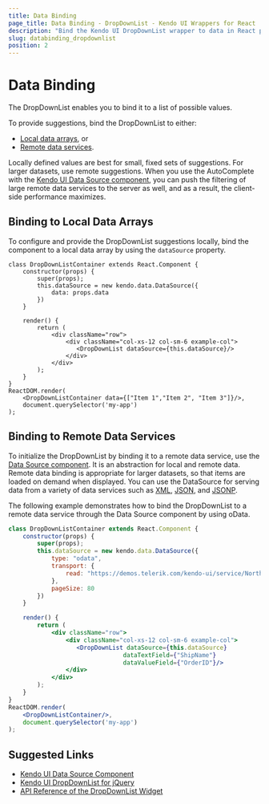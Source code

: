 ```yaml
---
title: Data Binding
page_title: Data Binding - DropDownList - Kendo UI Wrappers for React
description: "Bind the Kendo UI DropDownList wrapper to data in React projects."
slug: databinding_dropdownlist
position: 2
---
```


# Data Binding

The DropDownList enables you to bind it to a list of possible values.

To provide suggestions, bind the DropDownList to either:
* [Local data arrays](#toc-binding-to-local-data-arrays), or
* [Remote data services](#toc-binding-to-remote-data-services).

Locally defined values are best for small, fixed sets of suggestions. For larger datasets, use remote suggestions. When you use the AutoComplete with the [Kendo UI Data Source component](http://docs.telerik.com/kendo-ui/framework/datasource/overview), you can push the filtering of large remote data services to the server as well, and as a result, the client-side performance maximizes.

## Binding to Local Data Arrays

To configure and provide the DropDownList suggestions locally, bind the component to a local data array by using the `dataSource` property.

```jsx-preview
class DropDownListContainer extends React.Component {
    constructor(props) {
        super(props);
        this.dataSource = new kendo.data.DataSource({
            data: props.data
        })
    }

    render() {
        return (
            <div className="row">
                <div className="col-xs-12 col-sm-6 example-col">
                   <DropDownList dataSource={this.dataSource}/>
                </div>
            </div>
        );
    }
}
ReactDOM.render(
    <DropDownListContainer data={["Item 1","Item 2", "Item 3"]}/>,
    document.querySelector('my-app')
);
```

## Binding to Remote Data Services

To initialize the DropDownList by binding it to a remote data service, use the [Data Source component](http://docs.telerik.com/kendo-ui/framework/datasource/overview). It is an abstraction for local and remote data. Remote data binding is appropriate for larger datasets, so that items are loaded on demand when displayed. You can use the DataSource for serving data from a variety of data services such as [XML](http://en.wikipedia.org/wiki/XML), [JSON](http://en.wikipedia.org/wiki/JSON), and [JSONP](http://en.wikipedia.org/wiki/JSONP).

The following example demonstrates how to bind the DropDownList to a remote data service through the Data Source component by using oData.

```jsx
class DropDownListContainer extends React.Component {
    constructor(props) {
        super(props);
        this.dataSource = new kendo.data.DataSource({
            type: "odata",
            transport: {
                read: "https://demos.telerik.com/kendo-ui/service/Northwind.svc/Orders"
            },
            pageSize: 80
        })
    }

    render() {
        return (
            <div className="row">
                <div className="col-xs-12 col-sm-6 example-col">
                   <DropDownList dataSource={this.dataSource}
                                dataTextField={"ShipName"}
                                dataValueField={"OrderID"}/>
                </div>
            </div>
        );
    }
}
ReactDOM.render(
    <DropDownListContainer/>,
    document.querySelector('my-app')
);
```

## Suggested Links

* [Kendo UI Data Source Component](http://docs.telerik.com/kendo-ui/framework/datasource/overview)
* [Kendo UI DropDownList for jQuery](https://docs.telerik.com/kendo-ui/controls/editors/dropdownlist/overview)
* [API Reference of the DropDownList Widget](https://docs.telerik.com/kendo-ui/api/javascript/ui/dropdownlist)
